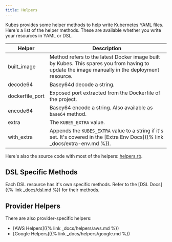 ```yaml
---
title: Helpers
---
```


Kubes provides some helper methods to help write Kubernetes YAML files.  Here's a list of the helper methods. These are available whether you write your resources in YAML or DSL.

Helper | Description
--- | ---
built_image | Method refers to the latest Docker image built by Kubes. This spares you from having to update the image manually in the deployment resource.
decode64 | Basey64d decode a string.
dockerfile_port	| Exposed port extracted from the Dockerfile of the project.
encode64 | Basey64 encode a string. Also available as `base64` method.
extra | The `KUBES_EXTRA` value.
with_extra | Appends the `KUBES_EXTRA` value to a string if it's set. It's covered in the [Extra Env Docs]({% link _docs/extra-env.md %}).

Here's also the source code with most of the helpers: [helpers.rb](https://github.com/boltops-tools/kubes/blob/master/lib/kubes/compiler/shared/helpers.rb).

## DSL Specific Methods

Each DSL resource has it's own specific methods. Refer to the [DSL Docs]({% link _docs/dsl.md %}) for their methods.

## Provider Helpers

There are also provider-specific helpers:

* [AWS Helpers]({% link _docs/helpers/aws.md %})
* [Google Helpers]({% link _docs/helpers/google.md %})
